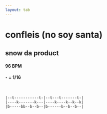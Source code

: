 ```yaml
---
layout: tab
---
```


# confleis (no soy santa)
## snow da product

#### 96 BPM
#### `-` = 1/16

<br/>
                                   
```
|--t-----------t-|--t---t-------t-|
|----k-------k---|----k----k--k--k|
|b-----bb--b--b--|b------b--b--b--|
```

